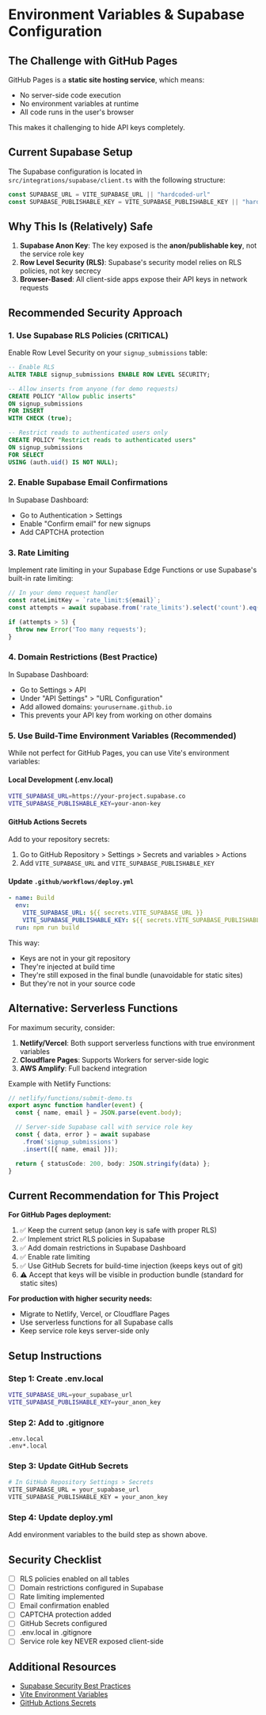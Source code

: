 # Environment Variables & Supabase Configuration

## The Challenge with GitHub Pages

GitHub Pages is a **static site hosting service**, which means:
- No server-side code execution
- No environment variables at runtime
- All code runs in the user's browser

This makes it challenging to hide API keys completely.

## Current Supabase Setup

The Supabase configuration is located in `src/integrations/supabase/client.ts` with the following structure:

```typescript
const SUPABASE_URL = VITE_SUPABASE_URL || "hardcoded-url"
const SUPABASE_PUBLISHABLE_KEY = VITE_SUPABASE_PUBLISHABLE_KEY || "hardcoded-key"
```

## Why This Is (Relatively) Safe

1. **Supabase Anon Key**: The key exposed is the **anon/publishable key**, not the service role key
2. **Row Level Security (RLS)**: Supabase's security model relies on RLS policies, not key secrecy
3. **Browser-Based**: All client-side apps expose their API keys in network requests

## Recommended Security Approach

### 1. **Use Supabase RLS Policies** (CRITICAL)

Enable Row Level Security on your `signup_submissions` table:

```sql
-- Enable RLS
ALTER TABLE signup_submissions ENABLE ROW LEVEL SECURITY;

-- Allow inserts from anyone (for demo requests)
CREATE POLICY "Allow public inserts"
ON signup_submissions
FOR INSERT
WITH CHECK (true);

-- Restrict reads to authenticated users only
CREATE POLICY "Restrict reads to authenticated users"
ON signup_submissions
FOR SELECT
USING (auth.uid() IS NOT NULL);
```

### 2. **Enable Supabase Email Confirmations**

In Supabase Dashboard:
- Go to Authentication > Settings
- Enable "Confirm email" for new signups
- Add CAPTCHA protection

### 3. **Rate Limiting**

Implement rate limiting in your Supabase Edge Functions or use Supabase's built-in rate limiting:

```typescript
// In your demo request handler
const rateLimitKey = `rate_limit:${email}`;
const attempts = await supabase.from('rate_limits').select('count').eq('key', rateLimitKey);

if (attempts > 5) {
  throw new Error('Too many requests');
}
```

### 4. **Domain Restrictions** (Best Practice)

In Supabase Dashboard:
- Go to Settings > API
- Under "API Settings" > "URL Configuration"
- Add allowed domains: `yourusername.github.io`
- This prevents your API key from working on other domains

### 5. **Use Build-Time Environment Variables** (Recommended)

While not perfect for GitHub Pages, you can use Vite's environment variables:

#### Local Development (.env.local)
```bash
VITE_SUPABASE_URL=https://your-project.supabase.co
VITE_SUPABASE_PUBLISHABLE_KEY=your-anon-key
```

#### GitHub Actions Secrets
Add to your repository secrets:
1. Go to GitHub Repository > Settings > Secrets and variables > Actions
2. Add `VITE_SUPABASE_URL` and `VITE_SUPABASE_PUBLISHABLE_KEY`

#### Update `.github/workflows/deploy.yml`
```yaml
- name: Build
  env:
    VITE_SUPABASE_URL: ${{ secrets.VITE_SUPABASE_URL }}
    VITE_SUPABASE_PUBLISHABLE_KEY: ${{ secrets.VITE_SUPABASE_PUBLISHABLE_KEY }}
  run: npm run build
```

This way:
- Keys are not in your git repository
- They're injected at build time
- They're still exposed in the final bundle (unavoidable for static sites)
- But they're not in your source code

## Alternative: Serverless Functions

For maximum security, consider:

1. **Netlify/Vercel**: Both support serverless functions with true environment variables
2. **Cloudflare Pages**: Supports Workers for server-side logic
3. **AWS Amplify**: Full backend integration

Example with Netlify Functions:
```typescript
// netlify/functions/submit-demo.ts
export async function handler(event) {
  const { name, email } = JSON.parse(event.body);

  // Server-side Supabase call with service role key
  const { data, error } = await supabase
    .from('signup_submissions')
    .insert([{ name, email }]);

  return { statusCode: 200, body: JSON.stringify(data) };
}
```

## Current Recommendation for This Project

**For GitHub Pages deployment:**

1. ✅ Keep the current setup (anon key is safe with proper RLS)
2. ✅ Implement strict RLS policies in Supabase
3. ✅ Add domain restrictions in Supabase Dashboard
4. ✅ Enable rate limiting
5. ✅ Use GitHub Secrets for build-time injection (keeps keys out of git)
6. ⚠️ Accept that keys will be visible in production bundle (standard for static sites)

**For production with higher security needs:**
- Migrate to Netlify, Vercel, or Cloudflare Pages
- Use serverless functions for all Supabase calls
- Keep service role keys server-side only

## Setup Instructions

### Step 1: Create .env.local
```bash
VITE_SUPABASE_URL=your_supabase_url
VITE_SUPABASE_PUBLISHABLE_KEY=your_anon_key
```

### Step 2: Add to .gitignore
```
.env.local
.env*.local
```

### Step 3: Update GitHub Secrets
```bash
# In GitHub Repository Settings > Secrets
VITE_SUPABASE_URL = your_supabase_url
VITE_SUPABASE_PUBLISHABLE_KEY = your_anon_key
```

### Step 4: Update deploy.yml
Add environment variables to the build step as shown above.

## Security Checklist

- [ ] RLS policies enabled on all tables
- [ ] Domain restrictions configured in Supabase
- [ ] Rate limiting implemented
- [ ] Email confirmation enabled
- [ ] CAPTCHA protection added
- [ ] GitHub Secrets configured
- [ ] .env.local in .gitignore
- [ ] Service role key NEVER exposed client-side

## Additional Resources

- [Supabase Security Best Practices](https://supabase.com/docs/guides/auth/row-level-security)
- [Vite Environment Variables](https://vitejs.dev/guide/env-and-mode.html)
- [GitHub Actions Secrets](https://docs.github.com/en/actions/security-guides/encrypted-secrets)